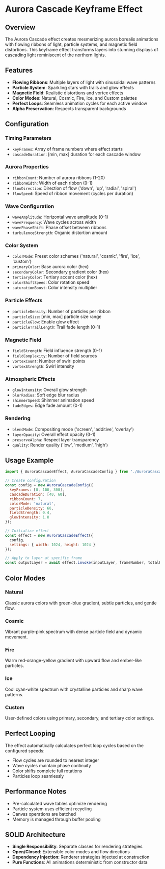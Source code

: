 # Aurora Cascade Keyframe Effect

## Overview
The Aurora Cascade effect creates mesmerizing aurora borealis animations with flowing ribbons of light, particle systems, and magnetic field distortions. This keyframe effect transforms layers into stunning displays of cascading light reminiscent of the northern lights.

## Features
- **Flowing Ribbons**: Multiple layers of light with sinusoidal wave patterns
- **Particle System**: Sparkling stars with trails and glow effects
- **Magnetic Field**: Realistic distortions and vortex effects
- **Color Modes**: Natural, Cosmic, Fire, Ice, and Custom palettes
- **Perfect Loops**: Seamless animation cycles for each active window
- **Alpha Preservation**: Respects transparent backgrounds

## Configuration

### Timing Parameters
- `keyFrames`: Array of frame numbers where effect starts
- `cascadeDuration`: [min, max] duration for each cascade window

### Aurora Properties
- `ribbonCount`: Number of aurora ribbons (1-20)
- `ribbonWidth`: Width of each ribbon (0-1)
- `flowDirection`: Direction of flow ('down', 'up', 'radial', 'spiral')
- `flowSpeed`: Speed of ribbon movement (cycles per duration)

### Wave Configuration
- `waveAmplitude`: Horizontal wave amplitude (0-1)
- `waveFrequency`: Wave cycles across width
- `wavePhaseShift`: Phase offset between ribbons
- `turbulenceStrength`: Organic distortion amount

### Color System
- `colorMode`: Preset color schemes ('natural', 'cosmic', 'fire', 'ice', 'custom')
- `primaryColor`: Base aurora color (hex)
- `secondaryColor`: Secondary gradient color (hex)
- `tertiaryColor`: Tertiary accent color (hex)
- `colorShiftSpeed`: Color rotation speed
- `saturationBoost`: Color intensity multiplier

### Particle Effects
- `particleDensity`: Number of particles per ribbon
- `particleSize`: [min, max] particle size range
- `particleGlow`: Enable glow effect
- `particleTrailLength`: Trail fade length (0-1)

### Magnetic Field
- `fieldStrength`: Field influence strength (0-1)
- `fieldComplexity`: Number of field sources
- `vortexCount`: Number of swirl points
- `vortexStrength`: Swirl intensity

### Atmospheric Effects
- `glowIntensity`: Overall glow strength
- `blurRadius`: Soft edge blur radius
- `shimmerSpeed`: Shimmer animation speed
- `fadeEdges`: Edge fade amount (0-1)

### Rendering
- `blendMode`: Compositing mode ('screen', 'additive', 'overlay')
- `layerOpacity`: Overall effect opacity (0-1)
- `preserveAlpha`: Respect layer transparency
- `quality`: Render quality ('low', 'medium', 'high')

## Usage Example

```javascript
import { AuroraCascadeEffect, AuroraCascadeConfig } from './AuroraCascade';

// Create configuration
const config = new AuroraCascadeConfig({
  keyFrames: [0, 100, 300],
  cascadeDuration: [40, 60],
  ribbonCount: 7,
  colorMode: 'natural',
  particleDensity: 60,
  fieldStrength: 0.4,
  glowIntensity: 1.8
});

// Initialize effect
const effect = new AuroraCascadeEffect({ 
  config,
  settings: { width: 1024, height: 1024 }
});

// Apply to layer at specific frame
const outputLayer = await effect.invoke(inputLayer, frameNumber, totalFrames);
```

## Color Modes

### Natural
Classic aurora colors with green-blue gradient, subtle particles, and gentle flow.

### Cosmic
Vibrant purple-pink spectrum with dense particle field and dynamic movement.

### Fire
Warm red-orange-yellow gradient with upward flow and ember-like particles.

### Ice
Cool cyan-white spectrum with crystalline particles and sharp wave patterns.

### Custom
User-defined colors using primary, secondary, and tertiary color settings.

## Perfect Looping
The effect automatically calculates perfect loop cycles based on the configured speeds:
- Flow cycles are rounded to nearest integer
- Wave cycles maintain phase continuity
- Color shifts complete full rotations
- Particles loop seamlessly

## Performance Notes
- Pre-calculated wave tables optimize rendering
- Particle system uses efficient recycling
- Canvas operations are batched
- Memory is managed through buffer pooling

## SOLID Architecture
- **Single Responsibility**: Separate classes for rendering strategies
- **Open/Closed**: Extensible color modes and flow directions
- **Dependency Injection**: Renderer strategies injected at construction
- **Pure Functions**: All animations deterministic from constructor data